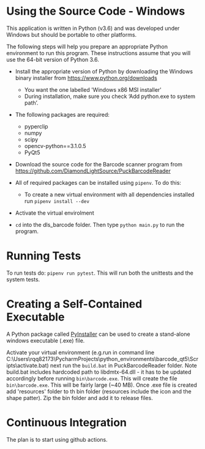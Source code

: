 Using the Source Code - Windows
===============================
This application is written in Python (v3.6) and was developed under Windows but should be portable to other platforms.

The following steps will help you prepare an appropriate Python environment to run this program. These instructions assume that you will use the 64-bit version of Python 3.6.

* Install the appropriate version of Python by downloading the Windows binary installer from <https://www.python.org/downloads>
    * You want the one labelled 'Windows x86 MSI installer'
    * During installation, make sure you check ‘Add python.exe to system path’.
    
* The following packages are required:
    * pyperclip
    * numpy
    * scipy
    * opencv-python==3.1.0.5
    * PyQt5
    
* Download the source code for the Barcode scanner program from <https://github.com/DiamondLightSource/PuckBarcodeReader> 
* All of required packages can be installed using `pipenv`. To do this:
    * To create a new virtual environment with all dependencies installed run `pipenv install --dev`
*  Activate the virtual envirolment
*  `cd` into the dls_barcode folder. Then type `python main.py` to run the program.

Running Tests
========================
To run tests do: `pipenv run pytest`. This will run both the unittests and the system tests.

Creating a Self-Contained Executable
====================================
A Python package called [PyInstaller](http://www.pyinstaller.org/) can be used to create a stand-alone windows executable (.exe) file.

Activate your virtual environment (e.g.run in command line C:\Users\rqq82173\PycharmProjects\python_environments\barcode_qt5\Scripts\activate.bat) next run the `build.bat` in PuckBarcodeReader folder. 
Note build.bat includes hardcoded path to libdmtx-64.dll - it has to be updated accordingly before running `bin\barcode.exe`.
This will create the file `bin\barcode.exe`. This will be fairly large (~40 MB). 
Once .exe file is created add 'resources' folder to th bin folder (resources include the icon and the shape patter). 
Zip the bin folder and add it to release files.

Continuous Integration
======================
The plan is to start using github actions.
